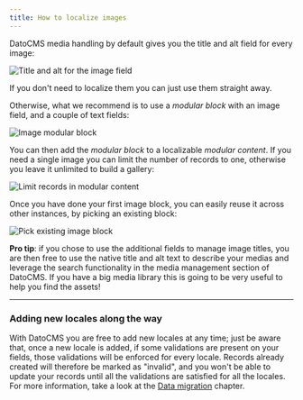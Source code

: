 ```yaml
---
title: How to localize images
---
```


DatoCMS media handling by default gives you the title and alt field for every image:

![Title and alt for the image field](../images/localization/6.png)

If you don't need to localize them you can just use them straight away.

Otherwise, what we recommend is to use a *modular block* with an image field, and a couple of text fields:

![Image modular block](../images/localization/7.png)

You can then add the *modular block* to a localizable *modular content*. If you need a single image you can limit the number of records to one, otherwise you leave it unlimited to build a gallery:

![Limit records in modular content](../images/localization/8.png)

Once you have done your first image block, you can easily reuse it across other instances, by picking an existing block:

![Pick existing image block](../images/localization/9.png)

**Pro tip**: if you chose to use the additional fields to manage image titles, you are then free to use the native title and alt text to describe your medias and leverage the search functionality in the media management section of DatoCMS. If you have a big media library this is going to be very useful to help you find the assets!

---

### Adding new locales along the way

With DatoCMS you are free to add new locales at any time; just be aware that, once a new locale is added, if some validations are present on your fields, those validations will be enforced for every locale. Records already created will therefore be marked as "invalid", and you won't be able to update your records until all the validations are satisfied for all the locales. For more information, take a look at the [Data migration](/docs/introduction/data-migration/) chapter.

